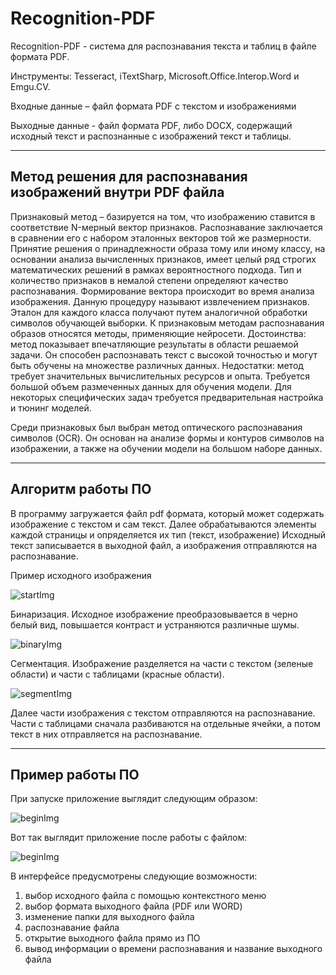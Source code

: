 # Recognition-PDF
Recognition-PDF - система для распознавания текста и таблиц в файле формата PDF. 

Инструменты: Tesseract, iTextSharp, Microsoft.Office.Interop.Word и Emgu.CV.

Входные данные – файл формата PDF с текстом и изображениями

Выходные данные - файл формата PDF, либо DOCX, содержащий исходный текст и распознанные с изображений текст и таблицы.

-----
##  Метод решения для распознавания изображений внутри PDF файла

Признаковый метод – базируется на том, что изображению ставится в соответствие N-мерный вектор признаков. Распознавание заключается в сравнении его с набором эталонных векторов той же размерности. 
Принятие решения о принадлежности образа тому или иному классу, на основании анализа вычисленных признаков, имеет целый ряд строгих математических решений в рамках вероятностного подхода. Тип и количество признаков в немалой степени определяют качество распознавания. Формирование вектора происходит во время анализа изображения. Данную процедуру называют извлечением признаков.  Эталон для каждого класса получают путем аналогичной обработки символов обучающей выборки. 
К признаковым методам распознавания образов относятся методы, применяющие нейросети. 
Достоинства: 
метод показывает впечатляющие результаты в области решаемой задачи. Он способен распознавать текст с высокой точностью и могут быть обучены на множестве различных данных.
Недостатки: 
метод требует значительных вычислительных ресурсов и опыта. Требуется большой объем размеченных данных для обучения модели. Для некоторых специфических задач требуется предварительная настройка и тюнинг моделей.

Среди признаковых был выбран метод оптического распознавания символов (OCR). Он основан на анализе формы и контуров символов на изображении, а также на обучении модели на большом наборе данных. 


-----
##  Алгоритм работы ПО
В программу загружается файл pdf формата, который может содержать изображение с текстом и сам текст.
Далее обрабатываются элементы каждой страницы и опряделяется их тип (текст, изображение) 
Исходный текст записывается в выходной файл, а изображения отправляются на распознавание.

Пример исходного изображения

![startImg](https://github.com/Wersu/Recognition-PDF/blob/master/starting.png)

Бинаризация. Исходное изображение преобразовывается в черно белый вид, повышается контраст и устраняются различные шумы.

![binaryImg](https://github.com/Wersu/Recognition-PDF/blob/master/binary.png)

Сегментация. Изображение разделяется на части с текстом (зеленые области) и части с таблицами (красные области). 

![segmentImg](https://github.com/Wersu/Recognition-PDF/blob/master/segmentation.png)

Далее части изображения с текстом отправляются на распознавание. Части с таблицами сначала разбиваются на отдельные ячейки, а потом текст в них отправляется на распознавание. 

------
##  Пример работы ПО

При запуске приложение выглядит следующим образом:

![beginImg](https://github.com/Wersu/Recognition-PDF/blob/master/begin.png)

Вот так выглядит приложение после работы с файлом:

![beginImg](https://github.com/Wersu/Recognition-PDF/blob/master/output.png)

В интерфейсе предусмотрены следующие возможности:
1. выбор исходного файла с помощью контекстного меню
2. выбор формата выходного файла (PDF или WORD)
3. изменение папки для выходного файла
4. распознавание файла
5. открытие выходного файла прямо из ПО
6. вывод информации о времени распознавания и название выходного файла



















